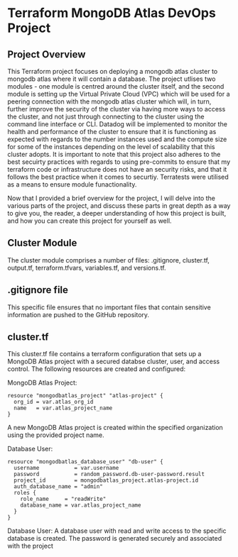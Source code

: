 <h1> Terraform MongoDB Atlas DevOps Project </h1>

<h2> Project Overview </h2>

This Terraform project focuses on deploying a mongodb atlas cluster to mongodb atlas where it will contain a database. The project utlises two modules - one module is centred around the cluster itself, and the second module is setting up the Virtual Private Cloud (VPC) which will be used for a peering connection with the mongodb atlas cluster which will, in turn, further improve the security of the cluster via having more ways to access the cluster, and not just through connecting to the cluster using the command line interface or CLI. Datadog will be implemented to monitor the health and performance of the cluster to ensure that it is functioning as expected with regards to the number instances used and the compute size for some of the instances depending on the level of scalability that this cluster adopts. It is important to note that this project also adheres to the best secuirty practices with regards to using pre-commits to ensure that my terraform code or infrastructure does not have an security risks, and that it follows the best practice when it comes to securtiy. Terratests were utilised as a means to ensure module funactionality.

Now that I provided a brief overview for the project, I will delve into the various parts of the project, and discuss these parts in great depth as a way to give you, the reader, a deeper understanding of how this project is built, and how you can create this project for yourself as well.

<h2> Cluster Module </h2>
The cluster module comprises a number of files: .gitignore, cluster.tf, output.tf, terraform.tfvars, variables.tf, and versions.tf.

<h2> .gitignore file </h2>
This specific file ensures that no important files that contain sensitive information are pushed to the GitHub repository.

<h2> cluster.tf </h2>
This cluster.tf file contains a terraform configuration that sets up a MongoDB Atlas project with a secured databse cluster, user, and access control. The  following resources are created and configured:


MongoDB Atlas Project:
```hcl
resource "mongodbatlas_project" "atlas-project" {
  org_id = var.atlas_org_id
  name   = var.atlas_project_name
}
```
A new MongoDB Atlas project is created within the specified organization using the provided project name.

Database User:
```hcl
resource "mongodbatlas_database_user" "db-user" {
  username           = var.username
  password           = random_password.db-user-password.result
  project_id         = mongodbatlas_project.atlas-project.id
  auth_database_name = "admin"
  roles {
    role_name     = "readWrite"
    database_name = var.atlas_project_name
  }
}
```
Database User: A database user with read and write access to the specific database is created. The password is generated securely and associated with the project






